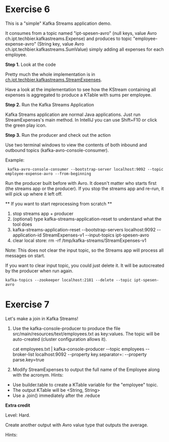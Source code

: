 
# Exercise 6

This is a "simple" Kafka Streams application demo.

It consumes from a topic named "ipt-spesen-avro" (null keys, value Avro ch.ipt.techbier.kafkastreams.Expense)
and produces to topic "employee-expense-avro" (String key, value Avro ch.ipt.techbier.kafkastreams.SumValue) 
simply adding all expenses for each employee.

**Step 1.** Look at the code

Pretty much the whole implementation is in [ch.ipt.techbier.kafkastreams.StreamExpenses](src/main/java/ch/ipt/techbier/kafkastreams/StreamExpenses.java).

Have a look at the implementation to see how the KStream containing all expenses is aggregated to produce a KTable with sums per employee.

**Step 2.** Run the Kafka Streams Application

Kafka Streams application are normal Java applications. Just run StreamExpenses's main method.
In IntelliJ you can use Shift+F10 or click the green play icon.

**Step 3.** Run the producer and check out the action

Use two terminal windows to view the contents of both inbound and outbound topics (kafka-avro-console-consumer).

Example:

     kafka-avro-console-consumer --bootstrap-server localhost:9092 --topic employee-expense-avro --from-beginning

Run the producer built before with Avro. It doesn't matter who starts first (the streams app or the producer).
If you stop the streams app and re-run, it will pick up where it left off. 

** If you want to start reprocessing from scratch **

1. stop streams app + producer
2. (optional) type kafka-streams-application-reset to understand what the tool does
3. kafka-streams-application-reset --bootstrap-servers localhost:9092 --application-id StreamExpenses-v1 --input-topics ipt-spesen-avro
4. clear local store: rm -rf /tmp/kafka-streams/StreamExpenses-v1

Note: This does not clear the input topic, so the Streams app will process all messages on start.

If you want to clear input topic, you could just delete it. It will be autocreated by the producer when run again.

    kafka-topics --zookeeper localhost:2181 --delete --topic ipt-spesen-avro

# Exercise 7

Let's make a join in Kafka Streams!

1. Use the kafka-console-producer to produce the file src/main/resources/text/employees.txt as key:values. The topic will be auto-created (cluster configuration allows it).

     cat employees.txt | kafka-console-producer --topic employees --broker-list localhost:9092 --property key.separator=: --property parse.key=true

2. Modify StreamExpenses to output the full name of the Employee along with the acronym. Hints:
  - Use builder.table to create a KTable variable for the "employee" topic.
  - The output KTable will be <String, String>
  - Use a .join() immediately after the .reduce 


**Extra credit**

Level: Hard.

Create another output with Avro value type that outputs the average.

Hints:






